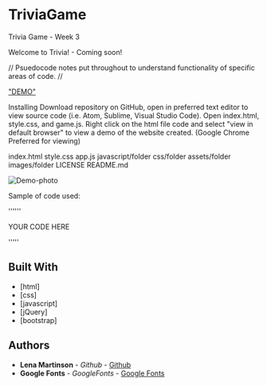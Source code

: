 # TriviaGame
Trivia Game - Week 3

Welcome to Trivia! - Coming soon!



// Psuedocode notes put throughout to understand functionality of specific areas of code. //


<a href="LIVE URL HERE" alt="DEMO"> "DEMO" </a>

Installing
Download repository on GitHub, open in preferred text editor to view source code (i.e. Atom, Sublime, Visual Studio Code). Open index.html, style.css, and game.js. Right click on the html file code and select "view in default browser" to view a demo of the website created. (Google Chrome Preferred for viewing)

index.html
style.css
app.js
javascript/folder
css/folder
assets/folder
images/folder
LICENSE
README.md


<img src="DEMO PHOTO SRC" alt="Demo-photo">

Sample of code used:

''''''

YOUR CODE HERE

'''''

## Built With

* [html]
* [css]
* [javascript]
* [jQuery]
* [bootstrap]

## Authors

* **Lena Martinson** - *Github* - [Github](https://github.com/Blonded)
* **Google Fonts** - *GoogleFonts* - [Google Fonts](https://fonts.google.com/)

